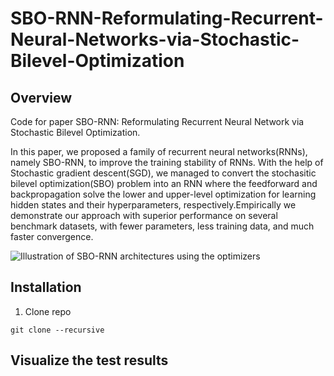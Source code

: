 # SBO-RNN-Reformulating-Recurrent-Neural-Networks-via-Stochastic-Bilevel-Optimization

## Overview
Code for paper SBO-RNN: Reformulating Recurrent Neural Network via Stochastic Bilevel Optimization.

In this paper, we proposed a family of recurrent neural networks(RNNs), namely SBO-RNN, to improve the training stability of RNNs. With the help of Stochastic gradient descent(SGD), we managed to convert the stochasitic bilevel optimization(SBO) problem into an RNN where the feedforward and backpropagation solve the lower and upper-level optimization for learning hidden states and their hyperparameters, respectively.Empirically we demonstrate our approach with superior performance on several benchmark datasets, with fewer parameters, less training data, and much faster convergence.

![Illustration of SBO-RNN architectures using the optimizers](links)



## Installation
1. Clone repo
```
git clone --recursive 
```

## Visualize the test results

